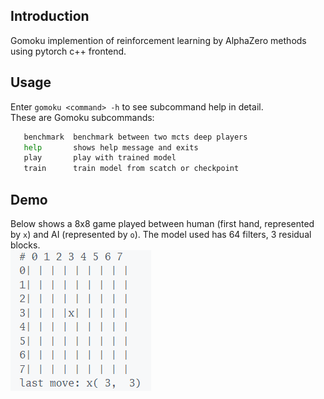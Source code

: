 ## Introduction
Gomoku implemention of reinforcement learning by AlphaZero methods using pytorch c++ frontend.

## Usage
Enter `gomoku <command> -h` to see subcommand help in detail.  
These are Gomoku subcommands:
```bash
   benchmark  benchmark between two mcts deep players
   help       shows help message and exits
   play       play with trained model
   train      train model from scatch or checkpoint
```

## Demo
Below shows a 8x8 game played between human (first hand, represented by `x`) and AI (represented by `o`). The model used has 64 filters, 3 residual blocks.    
![image](/src/gomoku/res/play_against_ai.gif)  
